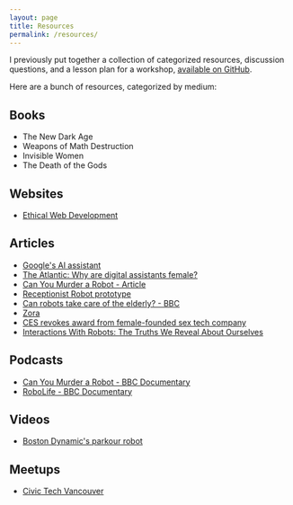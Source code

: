 ```yaml
---
layout: page
title: Resources
permalink: /resources/
---
```


I previously put together a collection of categorized resources, discussion questions, and a lesson plan for a workshop, [available on GitHub](https://github.com/NimaBoscarino/tech-ethics-notes).

Here are a bunch of resources, categorized by medium:

## Books

- The New Dark Age
- Weapons of Math Destruction
- Invisible Women
- The Death of the Gods

## Websites

- [Ethical Web Development](https://ethicalweb.org)

## Articles

- [Google's AI assistant](https://www.youtube.com/watch?v=JvbHu_bVa_g)
- [The Atlantic: Why are digital assistants female?](https://www.theatlantic.com/technology/archive/2016/03/why-do-so-many-digital-assistants-have-feminine-names/475884/)
- [Can You Murder a Robot - Article](https://www.bbc.com/news/technology-47090174)
- [Receptionist Robot prototype](https://www.youtube.com/watch?v=oRlwvLubFxg)
- [Can robots take care of the elderly? - BBC](https://www.youtube.com/watch?v=XuwP5iOB-gs)
- [Zora](https://www.nytimes.com/interactive/2018/11/23/technology/robot-nurse-zora.html)
- [CES revokes award from female-founded sex tech company](https://techcrunch.com/2019/01/08/ces-revokes-award-from-female-founded-sex-tech-company/)
- [Interactions With Robots: The Truths We Reveal About Ourselves](https://www.annualreviews.org/doi/full/10.1146/annurev-psych-010416-043958)

## Podcasts

- [Can You Murder a Robot - BBC Documentary](https://www.bbc.co.uk/programmes/p073p3gb)
- [RoboLife - BBC Documentary](https://www.bbc.co.uk/programmes/w3csz36y)

## Videos

- [Boston Dynamic's parkour robot](https://www.youtube.com/watch?v=LikxFZZO2sk)

## Meetups

- [Civic Tech Vancouver](https://civictechvancouver.ca/)